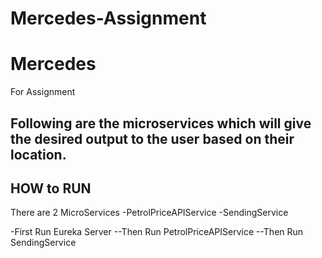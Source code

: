 # Mercedes-Assignment
# Mercedes
For Assignment

Following are the microservices which will give the desired output to the user based on their location. 
---------------------


HOW to RUN
--------------------
There are 2 MicroServices
-PetrolPriceAPIService
-SendingService


-First Run Eureka Server
  --Then Run PetrolPriceAPIService
    --Then Run SendingService     
    
    
  
